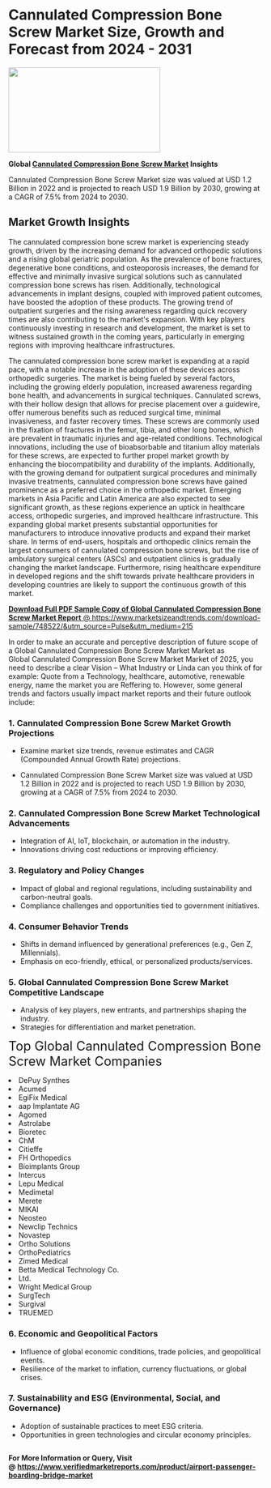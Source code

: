 <H1>Cannulated Compression Bone Screw Market Size, Growth and Forecast from 2024 - 2031</H1><img class="aligncenter size-medium wp-image-584254" src="https://thirdeyenews.in/wp-content/uploads/2024/09/Global-Market-Research-300x168.jpeg" alt="" width="300" height="168" /><p><strong>Global&nbsp;<a href="https://www.marketsizeandtrends.com/download-sample/748522/&amp;utm_source=Pulse&amp;utm_medium=215">Cannulated Compression Bone Screw Market</a> Insights</strong></p><p>Cannulated Compression Bone Screw Market size was valued at USD 1.2 Billion in 2022 and is projected to reach USD 1.9 Billion by 2030, growing at a CAGR of 7.5% from 2024 to 2030.</p><p><h2>Market Growth Insights</h2> <p>The cannulated compression bone screw market is experiencing steady growth, driven by the increasing demand for advanced orthopedic solutions and a rising global geriatric population. As the prevalence of bone fractures, degenerative bone conditions, and osteoporosis increases, the demand for effective and minimally invasive surgical solutions such as cannulated compression bone screws has risen. Additionally, technological advancements in implant designs, coupled with improved patient outcomes, have boosted the adoption of these products. The growing trend of outpatient surgeries and the rising awareness regarding quick recovery times are also contributing to the market's expansion. With key players continuously investing in research and development, the market is set to witness sustained growth in the coming years, particularly in emerging regions with improving healthcare infrastructures.</p> <p><a href="#"></a></p> <p>The cannulated compression bone screw market is expanding at a rapid pace, with a notable increase in the adoption of these devices across orthopedic surgeries. The market is being fueled by several factors, including the growing elderly population, increased awareness regarding bone health, and advancements in surgical techniques. Cannulated screws, with their hollow design that allows for precise placement over a guidewire, offer numerous benefits such as reduced surgical time, minimal invasiveness, and faster recovery times. These screws are commonly used in the fixation of fractures in the femur, tibia, and other long bones, which are prevalent in traumatic injuries and age-related conditions. Technological innovations, including the use of bioabsorbable and titanium alloy materials for these screws, are expected to further propel market growth by enhancing the biocompatibility and durability of the implants. Additionally, with the growing demand for outpatient surgical procedures and minimally invasive treatments, cannulated compression bone screws have gained prominence as a preferred choice in the orthopedic market. Emerging markets in Asia Pacific and Latin America are also expected to see significant growth, as these regions experience an uptick in healthcare access, orthopedic surgeries, and improved healthcare infrastructure. This expanding global market presents substantial opportunities for manufacturers to introduce innovative products and expand their market share. In terms of end-users, hospitals and orthopedic clinics remain the largest consumers of cannulated compression bone screws, but the rise of ambulatory surgical centers (ASCs) and outpatient clinics is gradually changing the market landscape. Furthermore, rising healthcare expenditure in developed regions and the shift towards private healthcare providers in developing countries are likely to support the continuous growth of this market.</p> <p><a href="#"></p><p><span class=""><strong>Download Full PDF Sample Copy of Global Cannulated Compression Bone Screw Market Report</strong> @ <a href="https://www.marketsizeandtrends.com/download-sample/748522/&amp;utm_source=Pulse&amp;utm_medium=215" target="_blank">https://www.marketsizeandtrends.com/download-sample/748522/&amp;utm_source=Pulse&amp;utm_medium=215</a></span></p><p>In order to make an accurate and perceptive description of future scope of a Global&nbsp;Cannulated Compression Bone Screw Market Market as Global&nbsp;Cannulated Compression Bone Screw Market Market of 2025, you need to describe a clear Vision &ndash; What Industry or Linda can you think of for example: Quote from a Technology, healthcare, automotive, renewable energy, name the market you are Reffering to. However, some general trends and factors usually impact market reports and their future outlook include:</p><h3>1.&nbsp;<strong>Cannulated Compression Bone Screw Market Growth Projections</strong></h3><ul><li>Examine market size trends, revenue estimates and CAGR (Compounded Annual Growth Rate) projections.</li><li><p>Cannulated Compression Bone Screw Market size was valued at USD 1.2 Billion in 2022 and is projected to reach USD 1.9 Billion by 2030, growing at a CAGR of 7.5% from 2024 to 2030.</p></li></ul><h3>2.&nbsp;<strong>Cannulated Compression Bone Screw Market Technological Advancements</strong></h3><ul><li>Integration of AI, IoT, blockchain, or automation in the industry.</li><li>Innovations driving cost reductions or improving efficiency.</li></ul><h3>3.&nbsp;<strong>Regulatory and Policy Changes</strong></h3><ul><li>Impact of global and regional regulations, including sustainability and carbon-neutral goals.</li><li>Compliance challenges and opportunities tied to government initiatives.</li></ul><h3>4.&nbsp;<strong>Consumer Behavior Trends</strong></h3><ul><li>Shifts in demand influenced by generational preferences (e.g., Gen Z, Millennials).</li><li>Emphasis on eco-friendly, ethical, or personalized products/services.</li></ul><h3>5.&nbsp;<strong>Global Cannulated Compression Bone Screw Market Competitive Landscape</strong></h3><ul><li>Analysis of key players, new entrants, and partnerships shaping the industry.</li><li>Strategies for differentiation and market penetration.</li></ul><p data-pm-slice="1 1 []"><span style="color: inherit; font-family: inherit; font-size: 25px;">Top Global Cannulated Compression Bone Screw Market Companies</span></p><div class="" data-test-id=""><p><li>DePuy Synthes</li><li> Acumed</li><li> EgiFix Medical</li><li> aap Implantate AG</li><li> Agomed</li><li> Astrolabe</li><li> Bioretec</li><li> ChM</li><li> Citieffe</li><li> FH Orthopedics</li><li> Bioimplants Group</li><li> Intercus</li><li> Lepu Medical</li><li> Medimetal</li><li> Merete</li><li> MIKAI</li><li> Neosteo</li><li> Newclip Technics</li><li> Novastep</li><li> Ortho Solutions</li><li> OrthoPediatrics</li><li> Zimed Medical</li><li> Betta Medical Technology Co.</li><li> Ltd.</li><li> Wright Medical Group</li><li> SurgTech</li><li> Surgival</li><li> TRUEMED</li></p></div><h3>6.&nbsp;<strong>Economic and Geopolitical Factors</strong></h3><ul><li>Influence of global economic conditions, trade policies, and geopolitical events.</li><li>Resilience of the market to inflation, currency fluctuations, or global crises.</li></ul><h3>7.&nbsp;<strong>Sustainability and ESG (Environmental, Social, and Governance)</strong></h3><ul><li>Adoption of sustainable practices to meet ESG criteria.</li><li>Opportunities in green technologies and circular economy principles.</li></ul><h2><strong style="font-size: 14px;">For More Information or Query, Visit @&nbsp;</strong><a style="background-color: #ffffff; font-size: 14px;" href="https://www.marketsizeandtrends.com/report/cannulated-compression-bone-screw-market/" target="_blank">https://www.verifiedmarketreports.com/product/airport-passenger-boarding-bridge-market</a></h2>
